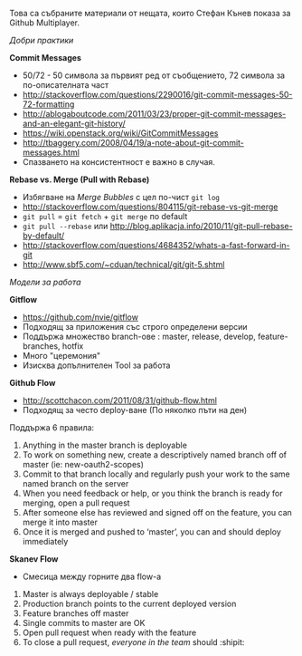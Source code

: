 Това са събраните материали от нещата, които Стефан Кънев показа за Github Multiplayer.

_Добри практики_

__Commit Messages__

- 50/72 - 50 символа за първият ред от съобщението, 72 символа за по-описателната част
- http://stackoverflow.com/questions/2290016/git-commit-messages-50-72-formatting
- http://ablogaboutcode.com/2011/03/23/proper-git-commit-messages-and-an-elegant-git-history/
- https://wiki.openstack.org/wiki/GitCommitMessages
- http://tbaggery.com/2008/04/19/a-note-about-git-commit-messages.html
- Спазването на консистентност е важно в случая.

__Rebase vs. Merge (Pull with Rebase)__

- Избягване на *Merge Bubbles* с цел по-чист `git log`
- http://stackoverflow.com/questions/804115/git-rebase-vs-git-merge
- `git pull` = `git fetch` + `git merge` по default
- `git pull --rebase` или http://blog.aplikacja.info/2010/11/git-pull-rebase-by-default/
- http://stackoverflow.com/questions/4684352/whats-a-fast-forward-in-git
- http://www.sbf5.com/~cduan/technical/git/git-5.shtml

_Модели за работа_

__Gitflow__

- https://github.com/nvie/gitflow
- Подходящ за приложения със строго определени версии
- Поддържа множество branch-ове : master, release, develop, feature-branches, hotfix
- Много "церемония"
- Изисква допълнителен Tool за работа

__Github Flow__

- http://scottchacon.com/2011/08/31/github-flow.html
- Подходящ за често deploy-ване (По няколко пъти на ден)

Поддържа 6 правила:

1. Anything in the master branch is deployable
2. To work on something new, create a descriptively named branch off of master (ie: new-oauth2-scopes)
3. Commit to that branch locally and regularly push your work to the same named branch on the server
4. When you need feedback or help, or you think the branch is ready for merging, open a pull request
5. After someone else has reviewed and signed off on the feature, you can merge it into master
6. Once it is merged and pushed to ‘master’, you can and should deploy immediately


__Skanev Flow__

- Смесица между горните два flow-a

1. Master is always deployable / stable
2. Production branch points to the current deployed version
3. Feature branches off master
4. Single commits to master are OK
5. Open pull request when ready with the feature
6. To close a pull request, *everyone in the team* should :shipit:
